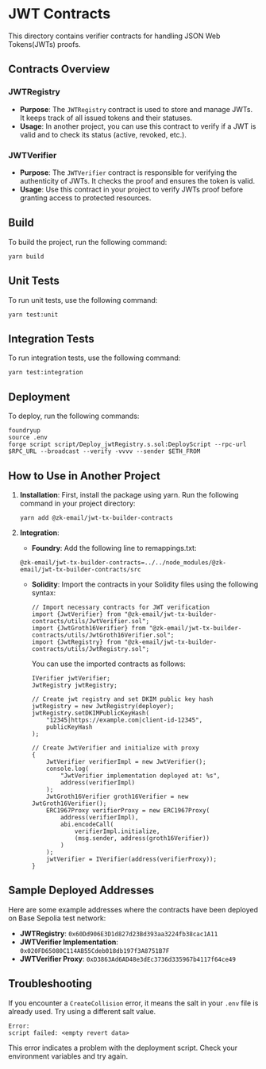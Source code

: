 # JWT Contracts

This directory contains verifier contracts for handling JSON Web Tokens(JWTs) proofs.

## Contracts Overview

### JWTRegistry

- **Purpose**: The `JWTRegistry` contract is used to store and manage JWTs. It keeps track of all issued tokens and their statuses.
- **Usage**: In another project, you can use this contract to verify if a JWT is valid and to check its status (active, revoked, etc.).

### JWTVerifier

- **Purpose**: The `JWTVerifier` contract is responsible for verifying the authenticity of JWTs. It checks the proof and ensures the token is valid.
- **Usage**: Use this contract in your project to verify JWTs proof before granting access to protected resources.

## Build

To build the project, run the following command:

```
yarn build
```

## Unit Tests

To run unit tests, use the following command:

```
yarn test:unit
```

## Integration Tests

To run integration tests, use the following command:

```
yarn test:integration
```

## Deployment

To deploy, run the following commands:

```
foundryup
source .env
forge script script/Deploy_jwtRegistry.s.sol:DeployScript --rpc-url $RPC_URL --broadcast --verify -vvvv --sender $ETH_FROM
```

## How to Use in Another Project

1. **Installation**: First, install the package using yarn. Run the following command in your project directory:

   ```
   yarn add @zk-email/jwt-tx-builder-contracts
   ```

2. **Integration**:

   - **Foundry**: Add the following line to remappings.txt:

   ```text
   @zk-email/jwt-tx-builder-contracts=../../node_modules/@zk-email/jwt-tx-builder-contracts/src
   ```

   - **Solidity**: Import the contracts in your Solidity files using the following syntax:

     ```solidity
     // Import necessary contracts for JWT verification
     import {JwtVerifier} from "@zk-email/jwt-tx-builder-contracts/utils/JwtVerifier.sol";
     import {JwtGroth16Verifier} from "@zk-email/jwt-tx-builder-contracts/utils/JwtGroth16Verifier.sol";
     import {JwtRegistry} from "@zk-email/jwt-tx-builder-contracts/utils/JwtRegistry.sol";
     ```

     You can use the imported contracts as follows:

     ```solidity
     IVerifier jwtVerifier;
     JwtRegistry jwtRegistry;

     // Create jwt registry and set DKIM public key hash
     jwtRegistry = new JwtRegistry(deployer);
     jwtRegistry.setDKIMPublicKeyHash(
         "12345|https://example.com|client-id-12345",
         publicKeyHash
     );

     // Create JwtVerifier and initialize with proxy
     {
         JwtVerifier verifierImpl = new JwtVerifier();
         console.log(
             "JwtVerifier implementation deployed at: %s",
             address(verifierImpl)
         );
         JwtGroth16Verifier groth16Verifier = new JwtGroth16Verifier();
         ERC1967Proxy verifierProxy = new ERC1967Proxy(
             address(verifierImpl),
             abi.encodeCall(
                 verifierImpl.initialize,
                 (msg.sender, address(groth16Verifier))
             )
         );
         jwtVerifier = IVerifier(address(verifierProxy));
     }
     ```

## Sample Deployed Addresses

Here are some example addresses where the contracts have been deployed on Base Sepolia test network:

- **JWTRegistry**: `0x60Dd906E3D1d827d23Bd393aa3224fb38cac1A11`
- **JWTVerifier Implementation**: `0x020FD65080C114AB55Cdeb018db197f3A8751B7F`
- **JWTVerifier Proxy**: `0xD3863Ad6AD48e3dEc3736d335967b4117f64ce49`

## Troubleshooting

If you encounter a `CreateCollision` error, it means the salt in your `.env` file is already used. Try using a different salt value.

```
Error:
script failed: <empty revert data>
```

This error indicates a problem with the deployment script. Check your environment variables and try again.
